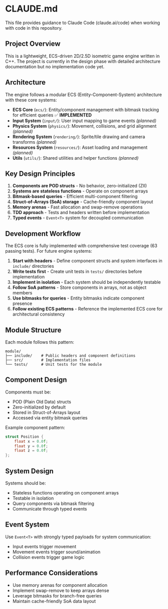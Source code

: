 # CLAUDE.md

This file provides guidance to Claude Code (claude.ai/code) when working with code in this repository.

## Project Overview

This is a lightweight, ECS-driven 2D/2.5D isometric game engine written in C++. The project is currently in the design phase with detailed architecture documentation but no implementation code yet.

## Architecture

The engine follows a modular ECS (Entity-Component-System) architecture with these core systems:

- **ECS Core** (`ecs/`): Entity/component management with bitmask tracking for efficient queries ✅ **IMPLEMENTED**
- **Input System** (`input/`): User input mapping to game events *(planned)*
- **Physics System** (`physics/`): Movement, collisions, and grid alignment *(planned)*
- **Rendering System** (`rendering/`): Sprite/tile drawing and camera transforms *(planned)*
- **Resources System** (`resources/`): Asset loading and management *(planned)*
- **Utils** (`utils/`): Shared utilities and helper functions *(planned)*

## Key Design Principles

1. **Components are POD structs** - No behavior, zero-initialized (ZII)
2. **Systems are stateless functions** - Operate on component arrays
3. **Bitmask-based queries** - Efficient multi-component filtering
4. **Struct-of-Arrays (SoA) storage** - Cache-friendly component layout
5. **Memory arenas** - Fast allocation and swap-remove operations
6. **TDD approach** - Tests and headers written before implementation
7. **Typed events** - `Event<T>` system for decoupled communication

## Development Workflow

The ECS core is fully implemented with comprehensive test coverage (63 passing tests). For future engine systems:

1. **Start with headers** - Define component structs and system interfaces in `include/` directories
2. **Write tests first** - Create unit tests in `tests/` directories before implementation  
3. **Implement in isolation** - Each system should be independently testable
4. **Follow SoA patterns** - Store components in arrays, not as object members
5. **Use bitmasks for queries** - Entity bitmasks indicate component presence
6. **Follow existing ECS patterns** - Reference the implemented ECS core for architectural consistency

## Module Structure

Each module follows this pattern:
```
module/
├── include/    # Public headers and component definitions
├── src/        # Implementation files  
└── tests/      # Unit tests for the module
```

## Component Design

Components must be:
- POD (Plain Old Data) structs
- Zero-initialized by default
- Stored in Struct-of-Arrays layout
- Accessed via entity bitmask queries

Example component pattern:
```cpp
struct Position {
    float x = 0.0f;
    float y = 0.0f;
    float z = 0.0f;
};
```

## System Design

Systems should be:
- Stateless functions operating on component arrays
- Testable in isolation
- Query components via bitmask filtering
- Communicate through typed events

## Event System

Use `Event<T>` with strongly typed payloads for system communication:
- Input events trigger movement
- Movement events trigger sound/animation
- Collision events trigger game logic

## Performance Considerations

- Use memory arenas for component allocation
- Implement swap-remove to keep arrays dense
- Leverage bitmasks for branch-free queries
- Maintain cache-friendly SoA data layout
